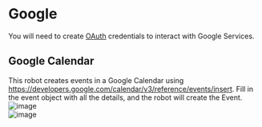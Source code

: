 # Google

You will need to create [OAuth](https://en.wikipedia.org/wiki/OAuth) credentials to interact with Google Services.
## Google Calendar
This robot creates events in a Google Calendar using https://developers.google.com/calendar/v3/reference/events/insert. Fill in the event object with all the details, and the robot will create the Event.  
![image](https://user-images.githubusercontent.com/47416964/116400306-2f43d700-a82a-11eb-864a-d944ed3e851d.png)  
![image](https://user-images.githubusercontent.com/47416964/116400355-3c60c600-a82a-11eb-8851-2532494068c3.png)
